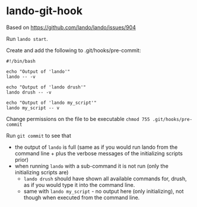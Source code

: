 # lando-git-hook

Based on https://github.com/lando/lando/issues/904

Run `lando start`.

Create and add the following to .git/hooks/pre-commit:
```
#!/bin/bash

echo "Output of 'lando'"
lando -- -v

echo "Output of 'lando drush'"
lando drush -- -v

echo "Output of 'lando my_script'"
lando my_script -- v
```

Change permissions on the file to be executable
`chmod 755 .git/hooks/pre-commit`

Run `git commit` to see that

* the output of `lando` is full (same as if you would run lando from the
  command line + plus the verbose messages of the initializing scripts prior)
* when running `lando` with a sub-command it is not run (only the initializing
  scripts are)
  * `lando drush` should have shown all available commands for,
  drush, as if you would type it into the command line.
  * same with `lando my_script` - no output here (only initializing), not though
when executed from the command line.
